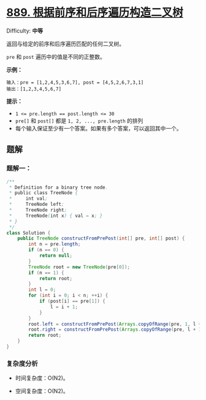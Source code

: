# [889\. 根据前序和后序遍历构造二叉树](https://leetcode-cn.com/problems/construct-binary-tree-from-preorder-and-postorder-traversal/)

Difficulty: **中等**


返回与给定的前序和后序遍历匹配的任何二叉树。

`pre` 和 `post` 遍历中的值是不同的正整数。

**示例：**

```
输入：pre = [1,2,4,5,3,6,7], post = [4,5,2,6,7,3,1]
输出：[1,2,3,4,5,6,7]
```

**提示：**

*   `1 <= pre.length == post.length <= 30`
*   `pre[]` 和 `post[]` 都是 `1, 2, ..., pre.length` 的排列
*   每个输入保证至少有一个答案。如果有多个答案，可以返回其中一个。


## 题解

### 题解一：

```java
/**
 * Definition for a binary tree node.
 * public class TreeNode {
 *     int val;
 *     TreeNode left;
 *     TreeNode right;
 *     TreeNode(int x) { val = x; }
 * }
 */
class Solution {
    public TreeNode constructFromPrePost(int[] pre, int[] post) {
        int n = pre.length;
        if (n == 0) {
            return null;
        }
        TreeNode root = new TreeNode(pre[0]);
        if (n == 1) {
            return root;
        }
        int l = 0;
        for (int i = 0; i < n; ++i) {
            if (post[i] == pre[1]) {
                l = i + 1;
            }
        }
        root.left = constructFromPrePost(Arrays.copyOfRange(pre, 1, l + 1), Arrays.copyOfRange(post, 0, l));
        root.right = constructFromPrePost(Arrays.copyOfRange(pre, l + 1, n), Arrays.copyOfRange(post, l, n - 1));
        return root;
    }
}
```

### 复杂度分析

- 时间复杂度：O(N2)。

- 空间复杂度：O(N2)。
